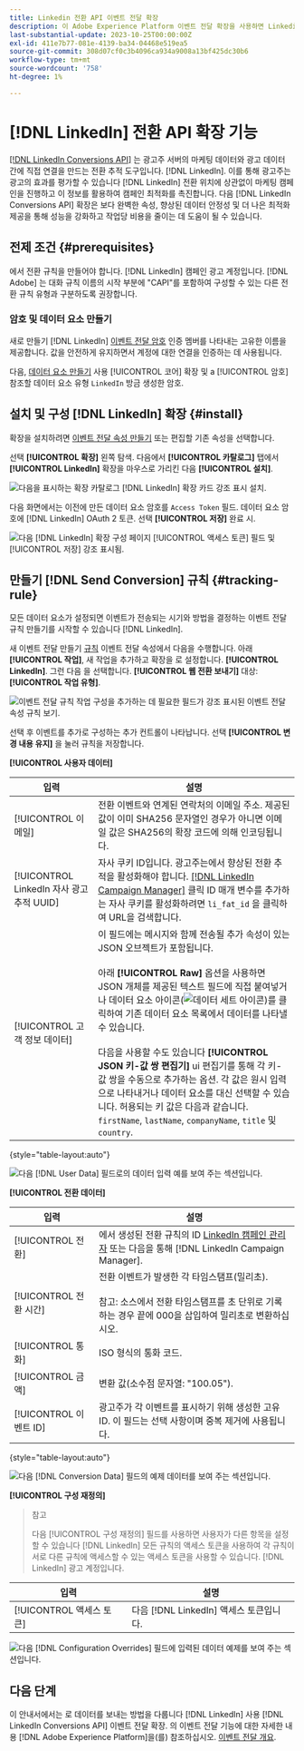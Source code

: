 ```yaml
---
title: Linkedin 전환 API 이벤트 전달 확장
description: 이 Adobe Experience Platform 이벤트 전달 확장을 사용하면 Linkedin 마케팅 캠페인의 성능을 측정할 수 있습니다.
last-substantial-update: 2023-10-25T00:00:00Z
exl-id: 411e7b77-081e-4139-ba34-04468e519ea5
source-git-commit: 308d07cf0c3b4096ca934a9008a13bf425dc30b6
workflow-type: tm+mt
source-wordcount: '758'
ht-degree: 1%

---
```


# [!DNL LinkedIn] 전환 API 확장 기능

[[!DNL LinkedIn Conversions API]](https://learn.microsoft.com/en-us/linkedin/marketing/integrations/ads-reporting/conversions-api) 는 광고주 서버의 마케팅 데이터와 광고 데이터 간에 직접 연결을 만드는 전환 추적 도구입니다. [!DNL LinkedIn]. 이를 통해 광고주는 광고의 효과를 평가할 수 있습니다 [!DNL LinkedIn] 전환 위치에 상관없이 마케팅 캠페인을 진행하고 이 정보를 활용하여 캠페인 최적화를 촉진합니다. 다음 [!DNL LinkedIn Conversions API] 확장은 보다 완벽한 속성, 향상된 데이터 안정성 및 더 나은 최적화 제공을 통해 성능을 강화하고 작업당 비용을 줄이는 데 도움이 될 수 있습니다.

## 전제 조건 {#prerequisites}

에서 전환 규칙을 만들어야 합니다. [!DNL LinkedIn] 캠페인 광고 계정입니다. [!DNL Adobe] 는 대화 규칙 이름의 시작 부분에 &quot;CAPI&quot;를 포함하여 구성할 수 있는 다른 전환 규칙 유형과 구분하도록 권장합니다.

### 암호 및 데이터 요소 만들기

새로 만들기 [!DNL LinkedIn] [이벤트 전달 암호](../../../ui/event-forwarding/secrets.md) 인증 멤버를 나타내는 고유한 이름을 제공합니다. 값을 안전하게 유지하면서 계정에 대한 연결을 인증하는 데 사용됩니다.

다음, [데이터 요소 만들기](../../../ui/managing-resources/data-elements.md#create-a-data-element) 사용 [!UICONTROL 코어] 확장 및 a [!UICONTROL 암호] 참조할 데이터 요소 유형 `LinkedIn` 방금 생성한 암호.

## 설치 및 구성 [!DNL LinkedIn] 확장 {#install}

확장을 설치하려면 [이벤트 전달 속성 만들기](../../../ui/event-forwarding/overview.md#properties) 또는 편집할 기존 속성을 선택합니다.

선택 **[!UICONTROL 확장]** 왼쪽 탐색. 다음에서 **[!UICONTROL 카탈로그]** 탭에서 **[!UICONTROL LinkedIn]** 확장을 마우스로 가리킨 다음 **[!UICONTROL 설치]**.

![다음을 표시하는 확장 카탈로그 [!DNL LinkedIn] 확장 카드 강조 표시 설치.](../../../images/extensions/server/linkedin/install-extension.png)

다음 화면에서는 이전에 만든 데이터 요소 암호를 `Access Token` 필드. 데이터 요소 암호에 [!DNL LinkedIn] OAuth 2 토큰. 선택 **[!UICONTROL 저장]** 완료 시.

![다음 [!DNL LinkedIn] 확장 구성 페이지 [!UICONTROL 액세스 토큰] 필드 및 [!UICONTROL 저장] 강조 표시됨.](../../../images/extensions/server/linkedin/configure-extension.png)

## 만들기 [!DNL Send Conversion] 규칙 {#tracking-rule}

모든 데이터 요소가 설정되면 이벤트가 전송되는 시기와 방법을 결정하는 이벤트 전달 규칙 만들기를 시작할 수 있습니다 [!DNL LinkedIn].

새 이벤트 전달 만들기 [규칙](../../../ui/managing-resources/rules.md) 이벤트 전달 속성에서 다음을 수행합니다. 아래 **[!UICONTROL 작업]**, 새 작업을 추가하고 확장을 로 설정합니다. **[!UICONTROL LinkedIn]**. 그런 다음 을 선택합니다. **[!UICONTROL 웹 전환 보내기]** 대상: **[!UICONTROL 작업 유형]**.

![이벤트 전달 규칙 작업 구성을 추가하는 데 필요한 필드가 강조 표시된 이벤트 전달 속성 규칙 보기.](../../../images/extensions/server/linkedin/linkedin-event-action.png)

선택 후 이벤트를 추가로 구성하는 추가 컨트롤이 나타납니다. 선택 **[!UICONTROL 변경 내용 유지]** 을 눌러 규칙을 저장합니다.

**[!UICONTROL 사용자 데이터]**

| 입력 | 설명 |
| --- | --- |
| [!UICONTROL 이메일] | 전환 이벤트와 연계된 연락처의 이메일 주소. 제공된 값이 이미 SHA256 문자열인 경우가 아니면 이메일 값은 SHA256의 확장 코드에 의해 인코딩됩니다. |
| [!UICONTROL LinkedIn 자사 광고 추적 UUID] | 자사 쿠키 ID입니다. 광고주는에서 향상된 전환 추적을 활성화해야 합니다. [[!DNL LinkedIn Campaign Manager]](https://www.linkedin.com/help/lms/answer/a423304/enable-first-party-cookies-on-a-linkedin-insight-tag) 클릭 ID 매개 변수를 추가하는 자사 쿠키를 활성화하려면 `li_fat_id` 을 클릭하여 URL을 검색합니다. |
| [!UICONTROL 고객 정보 데이터] | 이 필드에는 메시지와 함께 전송될 추가 속성이 있는 JSON 오브젝트가 포함됩니다.<br><br>아래 **[!UICONTROL Raw]** 옵션을 사용하면 JSON 개체를 제공된 텍스트 필드에 직접 붙여넣거나 데이터 요소 아이콘(![데이터 세트 아이콘](../../../images/extensions/server/aws/data-element-icon.png))를 클릭하여 기존 데이터 요소 목록에서 데이터를 나타낼 수 있습니다.<br><br>다음을 사용할 수도 있습니다 **[!UICONTROL JSON 키-값 쌍 편집기]** ui 편집기를 통해 각 키-값 쌍을 수동으로 추가하는 옵션. 각 값은 원시 입력으로 나타내거나 데이터 요소를 대신 선택할 수 있습니다. 허용되는 키 값은 다음과 같습니다. `firstName`, `lastName`, `companyName`, `title` 및 `country`. |

{style="table-layout:auto"}

![다음 [!DNL User Data] 필드로의 데이터 입력 예를 보여 주는 섹션입니다.](../../../images/extensions/server/linkedin/configure-extension-user-data.png)

**[!UICONTROL 전환 데이터]**

| 입력 | 설명 |
| --- | --- |
| [!UICONTROL 전환] | 에서 생성된 전환 규칙의 ID [LinkedIn 캠페인 관리자](https://www.linkedin.com/help/lms/answer/a1657171) 또는 다음을 통해 [!DNL LinkedIn Campaign Manager]. |
| [!UICONTROL 전환 시간] | 전환 이벤트가 발생한 각 타임스탬프(밀리초). <br><br> 참고: 소스에서 전환 타임스탬프를 초 단위로 기록하는 경우 끝에 000을 삽입하여 밀리초로 변환하십시오. |
| [!UICONTROL 통화] | ISO 형식의 통화 코드. |
| [!UICONTROL 금액] | 변환 값(소수점 문자열: &quot;100.05&quot;). |
| [!UICONTROL 이벤트 ID] | 광고주가 각 이벤트를 표시하기 위해 생성한 고유 ID. 이 필드는 선택 사항이며 중복 제거에 사용됩니다. |

{style="table-layout:auto"}

![다음 [!DNL Conversion Data] 필드의 예제 데이터를 보여 주는 섹션입니다.](../../../images/extensions/server/linkedin/configure-extension-conversions-data.png)

**[!UICONTROL 구성 재정의]**

>참고
>
>다음 [!UICONTROL 구성 재정의] 필드를 사용하면 사용자가 다른 항목을 설정할 수 있습니다 [!DNL LinkedIn] 모든 규칙의 액세스 토큰을 사용하여 각 규칙이 서로 다른 규칙에 액세스할 수 있는 액세스 토큰을 사용할 수 있습니다. [!DNL LinkedIn] 광고 계정입니다.

| 입력 | 설명 |
| --- | --- |
| [!UICONTROL 액세스 토큰] | 다음 [!DNL LinkedIn] 액세스 토큰입니다. |

![다음 [!DNL Configuration Overrides] 필드에 입력된 데이터 예제를 보여 주는 섹션입니다.](../../../images/extensions/server/linkedin/configure-extension-configuration-override.png)

## 다음 단계

이 안내서에서는 로 데이터를 보내는 방법을 다룹니다 [!DNL LinkedIn] 사용 [!DNL LinkedIn Conversions API] 이벤트 전달 확장. 의 이벤트 전달 기능에 대한 자세한 내용 [!DNL Adobe Experience Platform]을(를) 참조하십시오. [이벤트 전달 개요](../../../ui/event-forwarding/overview.md).
